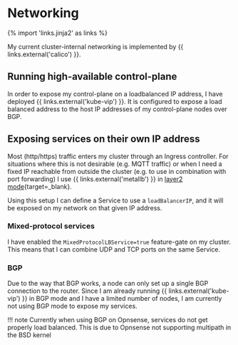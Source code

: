 # Networking

{% import 'links.jinja2' as links %}

My current cluster-internal networking is implemented by {{ links.external('calico') }}.

## Running high-available control-plane

In order to expose my control-plane on a loadbalanced IP address, I have deployed {{ links.external('kube-vip') }}.
It is configured to expose a load balanced address to the host IP addresses of my control-plane nodes over BGP.

## Exposing services on their own IP address

Most (http/https) traffic enters my cluster through an Ingress controller. For situations where this is not desirable (e.g. MQTT traffic) or when I need a fixed IP reachable from outside the cluster (e.g. to use in combination with port forwarding) I use {{ links.external('metallb') }} in [layer2 mode](https://metallb.universe.tf/concepts/layer2/){target=_blank}.

Using this setup I can define a Service to use a `loadBalancerIP`, and it will be exposed on my network on that given IP address.

### Mixed-protocol services

I have enabled the `MixedProtocolLBService=true` feature-gate on my cluster. This means that I can combine UDP and TCP ports on the same Service.

### BGP

Due to the way that BGP works, a node can only set up a single BGP connection to the router. Since I am already running {{ links.external('kube-vip') }} in BGP mode and I have a limited number of nodes, I am currently not using BGP mode to expose my services.

!!! note
    Currently when using BGP on Opnsense, services do not get properly load balanced. This is due to Opnsense not supporting multipath in the BSD kernel
